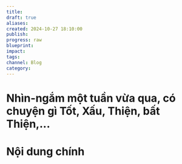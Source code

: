 ```yaml
---
title: 
draft: true
aliases: 
created: 2024-10-27 18:10:00
publish: 
progress: raw
blueprint: 
impact: 
tags: 
channel: Blog
category:
---
```

# Nhìn-ngắm một tuần vừa qua, có chuyện gì Tốt, Xấu, Thiện, bất Thiện,...


# Nội dung chính
